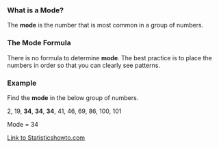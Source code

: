 ### What is a Mode?

The **mode** is the number that is most common in a group of numbers.

### The Mode Formula

There is no formula to determine **mode**.  The best practice is to place the numbers in order so that you can clearly see patterns.

### Example

Find the **mode** in the below group of numbers.
 
   2, 19, **34**, **34**, **34**, 41, 46, 69, 86, 100, 101

Mode = 34

[Link to Statisticshowto.com](https://www.statisticshowto.com/probability-and-statistics/statistics-definitions/mean-median-mode/)

